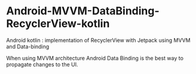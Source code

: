 # Android-MVVM-DataBinding-RecyclerView-kotlin


Android kotlin : implementation of RecyclerView with Jetpack using MVVM and Data-binding

When using MVVM architecture Android Data Binding is the best way to propagate changes to the UI.
